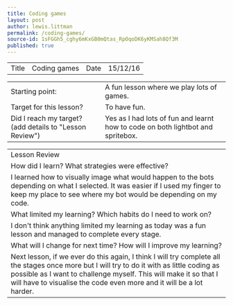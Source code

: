 ```yaml
---
title: Coding games
layout: post
author: lewis.littman
permalink: /coding-games/
source-id: 1sFGGh5_cghy6mKxGB0mQtas_RpOqoDK6yKMSah8Qf3M
published: true
---
```

<table>
  <tr>
    <td>Title</td>
    <td>Coding games</td>
    <td>Date</td>
    <td>15/12/16</td>
  </tr>
</table>


<table>
  <tr>
    <td>Starting point:</td>
    <td>A fun lesson where we play lots of games.</td>
  </tr>
  <tr>
    <td>Target for this lesson?</td>
    <td>To have fun.</td>
  </tr>
  <tr>
    <td>Did I reach my target? 
(add details to "Lesson Review")</td>
    <td>Yes as I had lots of fun and learnt how to code on both lightbot and spritebox.</td>
  </tr>
</table>


<table>
  <tr>
    <td>Lesson Review</td>
  </tr>
  <tr>
    <td>How did I learn? What strategies were effective? </td>
  </tr>
  <tr>
    <td>I learned how to visually image what would happen to the bots depending on what I selected. It was easier if I used my finger to keep my place to see where my bot would be depending on my code.</td>
  </tr>
  <tr>
    <td>What limited my learning? Which habits do I need to work on? </td>
  </tr>
  <tr>
    <td>I don't think anything limited my learning as today was a fun lesson and managed to complete every stage.</td>
  </tr>
  <tr>
    <td>What will I change for next time? How will I improve my learning?</td>
  </tr>
  <tr>
    <td>Next lesson, if we ever do this again, I think I will try complete all the stages once more but I will try to do it with as little coding as possible as I want to challenge myself. This will make it so that I will have to visualise the code even more and it will be a lot harder.</td>
  </tr>
</table>


